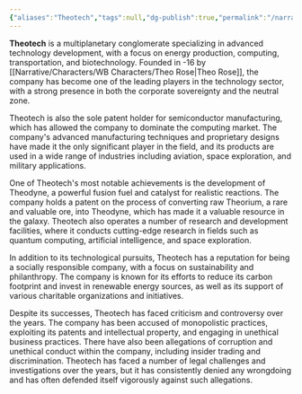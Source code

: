 ```yaml
---
{"aliases":"Theotech","tags":null,"dg-publish":true,"permalink":"/narrative/factions/theotech-llc/","dgPassFrontmatter":true}
---
```



**Theotech** is a multiplanetary conglomerate specializing in advanced technology development, with a focus on energy production, computing, transportation, and biotechnology. Founded in -16 by [[Narrative/Characters/WB Characters/Theo Rose\|Theo Rose]], the company has become one of the leading players in the technology sector, with a strong presence in both the corporate sovereignty and the neutral zone.

Theotech is also the sole patent holder for semiconductor manufacturing, which has allowed the company to dominate the computing market. The company's advanced manufacturing techniques and proprietary designs have made it the only significant player in the field, and its products are used in a wide range of industries including aviation, space exploration, and military applications.

One of Theotech's most notable achievements is the development of Theodyne, a powerful fusion fuel and catalyst for realistic reactions. The company holds a patent on the process of converting raw Theorium, a rare and valuable ore, into Theodyne, which has made it a valuable resource in the galaxy. Theotech also operates a number of research and development facilities, where it conducts cutting-edge research in fields such as quantum computing, artificial intelligence, and space exploration.

In addition to its technological pursuits, Theotech has a reputation for being a socially responsible company, with a focus on sustainability and philanthropy. The company is known for its efforts to reduce its carbon footprint and invest in renewable energy sources, as well as its support of various charitable organizations and initiatives.

Despite its successes, Theotech has faced criticism and controversy over the years. The company has been accused of monopolistic practices, exploiting its patents and intellectual property, and engaging in unethical business practices. There have also been allegations of corruption and unethical conduct within the company, including insider trading and discrimination. Theotech has faced a number of legal challenges and investigations over the years, but it has consistently denied any wrongdoing and has often defended itself vigorously against such allegations.